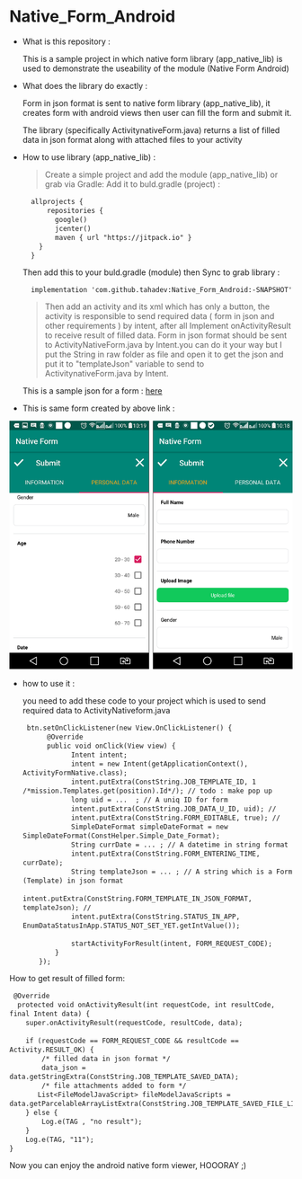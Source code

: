 
# Native_Form_Android

- What is this repository :

   This is a sample project in which native form library (app_native_lib) is used
   to demonstrate the useability of the module (Native Form Android)

- What does the library do exactly :

   Form in json format is sent to native form library (app_native_lib), it creates
   form with android views then user can fill the form and submit it.

   The library (specifically ActivitynativeForm.java) returns a list of filled data in json format along with attached files to your activity

- How to use library (app_native_lib) :



    > Create a simple project and add the module (app_native_lib)  or   grab via Gradle:
     Add it to buld.gradle (project) :
     
        allprojects {
            repositories {
              google()
              jcenter()
              maven { url "https://jitpack.io" }
          }
        }
       
     Then add this to your buld.gradle (module) then Sync to grab library :

        implementation 'com.github.tahadev:Native_Form_Android:-SNAPSHOT'

    > Then add an activity and its xml which has only a button, the
      activity is responsible to send required data ( form in json and other requirements )
      by intent, after all Implement onActivityResult to receive result of filled data.
    > Form in json format should be sent to ActivityNativeForm.java by Intent.you can do 
      it your way but I put the String in raw folder as file and open it to get the json
      and put it to "templateJson" variable to send to ActivitynativeForm.java by Intent.

     This is a sample json for a form : 
     [here](https://github.com/logiico/Native_Form_Android/blob/master/app/src/main/res/raw/form.json)

  
- This is same form created by above link :
 
 
<img src="https://github.com/logiico/Native_Form_Android/blob/master/image_2019_7_2-10_20_32_669_bi6.png" />


- how to use it :

  you need to add these code to your project which is used to send required data to ActivityNativeform.java 


       btn.setOnClickListener(new View.OnClickListener() {
            @Override
            public void onClick(View view) {
                  Intent intent;
                  intent = new Intent(getApplicationContext(), ActivityFormNative.class);
                  intent.putExtra(ConstString.JOB_TEMPLATE_ID, 1 /*mission.Templates.get(position).Id*/); // todo : make pop up
                  long uid = ...  ; // A uniq ID for form
                  intent.putExtra(ConstString.JOB_DATA_U_ID, uid); //
                  intent.putExtra(ConstString.FORM_EDITABLE, true); //
                  SimpleDateFormat simpleDateFormat = new SimpleDateFormat(ConstHelper.Simple_Date_Format);
                  String currDate = ... ; // A datetime in string format
                  intent.putExtra(ConstString.FORM_ENTERING_TIME, currDate); 
                  String templateJson = ... ; // A string which is a Form (Template) in json format
                  intent.putExtra(ConstString.FORM_TEMPLATE_IN_JSON_FORMAT, templateJson); //
                  intent.putExtra(ConstString.STATUS_IN_APP, EnumDataStatusInApp.STATUS_NOT_SET_YET.getIntValue()); 
                  
                  startActivityForResult(intent, FORM_REQUEST_CODE);
              }
          });

How to get result of filled form: 
 
     @Override
      protected void onActivityResult(int requestCode, int resultCode, final Intent data) {
        super.onActivityResult(requestCode, resultCode, data);
       
        if (requestCode == FORM_REQUEST_CODE && resultCode == Activity.RESULT_OK) {
            /* filled data in json format */
            data_json = data.getStringExtra(ConstString.JOB_TEMPLATE_SAVED_DATA);
            /* file attachments added to form */
           List<FileModelJavaScript> fileModelJavaScripts = data.getParcelableArrayListExtra(ConstString.JOB_TEMPLATE_SAVED_FILE_LIST);
        } else {
            Log.e(TAG , "no result");
        }
        Log.e(TAG, "11");
    }


Now you can enjoy the android native form viewer, HOOORAY ;)
    
   

